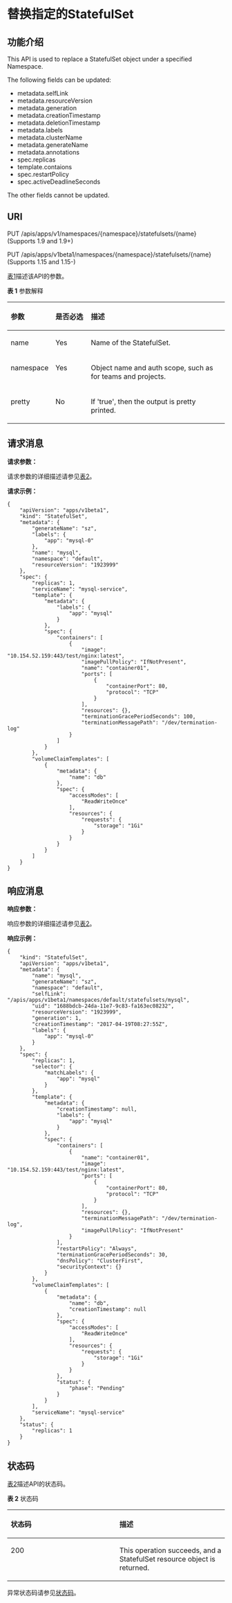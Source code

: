 # 替换指定的StatefulSet<a name="cce_02_0150"></a>

## 功能介绍<a name="section53648226"></a>

This API is used to replace a StatefulSet object under a specified Namespace.

The following fields can be updated:

-   metadata.selfLink
-   metadata.resourceVersion
-   metadata.generation
-   metadata.creationTimestamp
-   metadata.deletionTimestamp
-   metadata.labels
-   metadata.clusterName
-   metadata.generateName
-   metadata.annotations
-   spec.replicas
-   template.contaions
-   spec.restartPolicy
-   spec.activeDeadlineSeconds

The other fields cannot be updated.

## URI<a name="section13071992"></a>

PUT /apis/apps/v1/namespaces/\{namespace\}/statefulsets/\{name\} \(Supports 1.9 and 1.9+\)

PUT /apis/apps/v1beta1/namespaces/\{namespace\}/statefulsets/\{name\} \(Supports 1.15 and 1.15-\)

[表1](#d0e39017)描述该API的参数。

**表 1**  参数解释

<a name="d0e39017"></a>
<table><thead align="left"><tr id="row47561193"><th class="cellrowborder" valign="top" width="20.407959204079592%" id="mcps1.2.4.1.1"><p id="p65652297517"><a name="p65652297517"></a><a name="p65652297517"></a>参数</p>
</th>
<th class="cellrowborder" valign="top" width="16.328367163283673%" id="mcps1.2.4.1.2"><p id="p165661629135114"><a name="p165661629135114"></a><a name="p165661629135114"></a>是否必选</p>
</th>
<th class="cellrowborder" valign="top" width="63.26367363263674%" id="mcps1.2.4.1.3"><p id="p14567629115114"><a name="p14567629115114"></a><a name="p14567629115114"></a>描述</p>
</th>
</tr>
</thead>
<tbody><tr id="row20654971"><td class="cellrowborder" valign="top" width="20.407959204079592%" headers="mcps1.2.4.1.1 "><p id="p62439989"><a name="p62439989"></a><a name="p62439989"></a>name</p>
</td>
<td class="cellrowborder" valign="top" width="16.328367163283673%" headers="mcps1.2.4.1.2 "><p id="p24474376"><a name="p24474376"></a><a name="p24474376"></a>Yes</p>
</td>
<td class="cellrowborder" valign="top" width="63.26367363263674%" headers="mcps1.2.4.1.3 "><p id="p36267419"><a name="p36267419"></a><a name="p36267419"></a>Name of the StatefulSet.</p>
</td>
</tr>
<tr id="row57971316"><td class="cellrowborder" valign="top" width="20.407959204079592%" headers="mcps1.2.4.1.1 "><p id="p65165002"><a name="p65165002"></a><a name="p65165002"></a>namespace</p>
</td>
<td class="cellrowborder" valign="top" width="16.328367163283673%" headers="mcps1.2.4.1.2 "><p id="p43873846"><a name="p43873846"></a><a name="p43873846"></a>Yes</p>
</td>
<td class="cellrowborder" valign="top" width="63.26367363263674%" headers="mcps1.2.4.1.3 "><p id="p64120605"><a name="p64120605"></a><a name="p64120605"></a>Object name and auth scope, such as for teams and projects.</p>
</td>
</tr>
<tr id="row40214539"><td class="cellrowborder" valign="top" width="20.407959204079592%" headers="mcps1.2.4.1.1 "><p id="p36152249"><a name="p36152249"></a><a name="p36152249"></a>pretty</p>
</td>
<td class="cellrowborder" valign="top" width="16.328367163283673%" headers="mcps1.2.4.1.2 "><p id="p42651031"><a name="p42651031"></a><a name="p42651031"></a>No</p>
</td>
<td class="cellrowborder" valign="top" width="63.26367363263674%" headers="mcps1.2.4.1.3 "><p id="p32181453"><a name="p32181453"></a><a name="p32181453"></a>If 'true', then the output is pretty printed.</p>
</td>
</tr>
</tbody>
</table>

## 请求消息<a name="section50539068"></a>

**请求参数：**

请求参数的详细描述请参见[表2](创建StatefulSet.md#d0e37568)。

**请求示例：**

```
{
    "apiVersion": "apps/v1beta1",
    "kind": "StatefulSet",
    "metadata": {
        "generateName": "sz",
        "labels": {
            "app": "mysql-0"
        },
        "name": "mysql",
        "namespace": "default",
        "resourceVersion": "1923999"
    },
    "spec": {
        "replicas": 1,
        "serviceName": "mysql-service",
        "template": {
            "metadata": {
                "labels": {
                    "app": "mysql"
                }
            },
            "spec": {
                "containers": [
                    {
                        "image": "10.154.52.159:443/test/nginx:latest",
                        "imagePullPolicy": "IfNotPresent",
                        "name": "container01",
                        "ports": [
                            {
                                "containerPort": 80,
                                "protocol": "TCP"
                            }
                        ],
                        "resources": {},
                        "terminationGracePeriodSeconds": 100,
                        "terminationMessagePath": "/dev/termination-log"
                    }
                ]
            }
        },
        "volumeClaimTemplates": [
            {
                "metadata": {
                    "name": "db"
                },
                "spec": {
                    "accessModes": [
                        "ReadWriteOnce"
                    ],
                    "resources": {
                        "requests": {
                            "storage": "1Gi"
                        }
                    }
                }
            }
        ]
    }
}
```

## 响应消息<a name="section52198431"></a>

**响应参数：**

响应参数的详细描述请参见[表2](创建StatefulSet.md#d0e37568)。

**响应示例：**

```
{
    "kind": "StatefulSet",
    "apiVersion": "apps/v1beta1",
    "metadata": {
        "name": "mysql",
        "generateName": "sz",
        "namespace": "default",
        "selfLink": "/apis/apps/v1beta1/namespaces/default/statefulsets/mysql",
        "uid": "1688bdcb-24da-11e7-9c83-fa163ec08232",
        "resourceVersion": "1923999",
        "generation": 1,
        "creationTimestamp": "2017-04-19T08:27:55Z",
        "labels": {
            "app": "mysql-0"
        }
    },
    "spec": {
        "replicas": 1,
        "selector": {
            "matchLabels": {
                "app": "mysql"
            }
        },
        "template": {
            "metadata": {
                "creationTimestamp": null,
                "labels": {
                    "app": "mysql"
                }
            },
            "spec": {
                "containers": [
                    {
                        "name": "container01",
                        "image": "10.154.52.159:443/test/nginx:latest",
                        "ports": [
                            {
                                "containerPort": 80,
                                "protocol": "TCP"
                            }
                        ],
                        "resources": {},
                        "terminationMessagePath": "/dev/termination-log",
                        "imagePullPolicy": "IfNotPresent"
                    }
                ],
                "restartPolicy": "Always",
                "terminationGracePeriodSeconds": 30,
                "dnsPolicy": "ClusterFirst",
                "securityContext": {}
            }
        },
        "volumeClaimTemplates": [
            {
                "metadata": {
                    "name": "db",
                    "creationTimestamp": null
                },
                "spec": {
                    "accessModes": [
                        "ReadWriteOnce"
                    ],
                    "resources": {
                        "requests": {
                            "storage": "1Gi"
                        }
                    }
                },
                "status": {
                    "phase": "Pending"
                }
            }
        ],
        "serviceName": "mysql-service"
    },
    "status": {
        "replicas": 1
    }
}
```

## 状态码<a name="section23834"></a>

[表2](#d0e39106)描述API的状态码。

**表 2**  状态码

<a name="d0e39106"></a>
<table><thead align="left"><tr id="row46918656"><th class="cellrowborder" valign="top" width="50%" id="mcps1.2.3.1.1"><p id="p42314824"><a name="p42314824"></a><a name="p42314824"></a>状态码</p>
</th>
<th class="cellrowborder" valign="top" width="50%" id="mcps1.2.3.1.2"><p id="p4948704"><a name="p4948704"></a><a name="p4948704"></a>描述</p>
</th>
</tr>
</thead>
<tbody><tr id="row65300720"><td class="cellrowborder" valign="top" width="50%" headers="mcps1.2.3.1.1 "><p id="p54866977"><a name="p54866977"></a><a name="p54866977"></a>200</p>
</td>
<td class="cellrowborder" valign="top" width="50%" headers="mcps1.2.3.1.2 "><p id="p15040154"><a name="p15040154"></a><a name="p15040154"></a>This operation succeeds, and a StatefulSet resource object is returned.</p>
</td>
</tr>
</tbody>
</table>

异常状态码请参见[状态码](状态码.md)。

